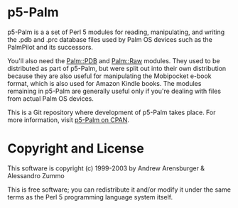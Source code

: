 p5-Palm
=======

p5-Palm is a a set of Perl 5 modules for reading, manipulating, and writing the .pdb and .prc database files used by Palm OS devices such as the PalmPilot and its successors.

You'll also need the [Palm::PDB](https://metacpan.org/pod/Palm::PDB) and [Palm::Raw](https://metacpan.org/pod/Palm::Raw) modules.  They used to be distributed as part of p5-Palm, but were split out into their own distribution because they are also useful for manipulating the Mobipocket e-book format, which is also used for Amazon Kindle books. The modules remaining in p5-Palm are generally useful only if you're dealing with files from actual Palm OS devices.

This is a Git repository where development of p5-Palm takes place.  For more information, visit [p5-Palm on CPAN](http://metacpan.org/release/Palm).



Copyright and License
=====================

This software is copyright (c) 1999-2003 by Andrew Arensburger & Alessandro Zummo

This is free software; you can redistribute it and/or modify it under
the same terms as the Perl 5 programming language system itself.
